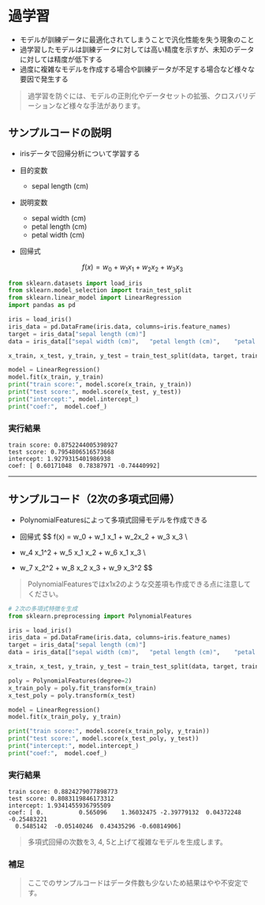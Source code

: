 # 過学習
* モデルが訓練データに最適化されてしまうことで汎化性能を失う現象のこと
* 過学習したモデルは訓練データに対しては高い精度を示すが、未知のデータに対しては精度が低下する
* 過度に複雑なモデルを作成する場合や訓練データが不足する場合など様々な要因で発生する

> 過学習を防ぐには、モデルの正則化やデータセットの拡張、クロスバリデーションなど様々な手法があります。

## サンプルコードの説明

* irisデータで回帰分析について学習する

* 目的変数
  + sepal length (cm)
* 説明変数
  + sepal width (cm)
  + petal length (cm)
  + petal width (cm)

* 回帰式

$$
f(x) = w_0 + w_1 x_1 + w_2x_2 + w_3 x_3 
$$

```py
from sklearn.datasets import load_iris
from sklearn.model_selection import train_test_split
from sklearn.linear_model import LinearRegression
import pandas as pd

iris = load_iris()
iris_data = pd.DataFrame(iris.data, columns=iris.feature_names)
target = iris_data["sepal length (cm)"]
data = iris_data[["sepal width (cm)",	"petal length (cm)",	"petal width (cm)"]]

x_train, x_test, y_train, y_test = train_test_split(data, target, train_size=0.7, random_state=1)

model = LinearRegression()
model.fit(x_train, y_train)
print("train score:", model.score(x_train, y_train))
print("test score:", model.score(x_test, y_test))
print("intercept:", model.intercept_)
print("coef:",  model.coef_)
```

### 実行結果

```
train score: 0.8752244005398927
test score: 0.7954806516573668
intercept: 1.9279315401986938
coef: [ 0.60171048  0.78387971 -0.74440992]
```

---

## サンプルコード（2次の多項式回帰）

* PolynomialFeaturesによって多項式回帰モデルを作成できる

* 回帰式
$$
f(x) = w_0 + w_1 x_1 + w_2x_2 + w_3 x_3 \\
* w_4 x_1^2 + w_5 x_1 x_2 + w_6 x_1 x_3 \\
* w_7 x_2^2 + w_8 x_2 x_3 + w_9 x_3^2
$$

> PolynomialFeaturesではx1x2のような交差項も作成できる点に注意してください。

```py
# 2次の多項式特徴を生成
from sklearn.preprocessing import PolynomialFeatures

iris = load_iris()
iris_data = pd.DataFrame(iris.data, columns=iris.feature_names)
target = iris_data["sepal length (cm)"]
data = iris_data[["sepal width (cm)",	"petal length (cm)",	"petal width (cm)"]]

x_train, x_test, y_train, y_test = train_test_split(data, target, train_size=0.7, random_state=1)

poly = PolynomialFeatures(degree=2)
x_train_poly = poly.fit_transform(x_train)
x_test_poly = poly.transform(x_test)

model = LinearRegression()
model.fit(x_train_poly, y_train)

print("train score:", model.score(x_train_poly, y_train))
print("test score:", model.score(x_test_poly, y_test))
print("intercept:", model.intercept_)
print("coef:",  model.coef_)
```

### 実行結果

```
train score: 0.8824279077898773
test score: 0.8083119846173312
intercept: 1.9341455936795509
coef: [ 0.          0.565096    1.36032475 -2.39779132  0.04372248 -0.25483221
  0.5485142  -0.05140246  0.43435296 -0.60814906]
```

> 多項式回帰の次数を3, 4, 5と上げて複雑なモデルを生成します。

### 補足

> ここでのサンプルコードはデータ件数も少ないため結果はやや不安定です。
